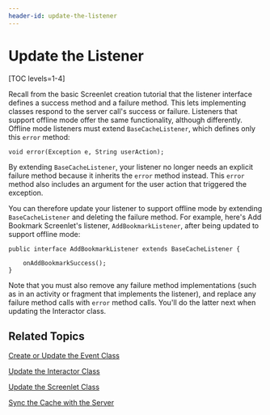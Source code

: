```yaml
---
header-id: update-the-listener
---
```


# Update the Listener

[TOC levels=1-4]

Recall from the basic Screenlet creation tutorial that the listener interface 
defines a success method and a failure method. This lets implementing classes 
respond to the server call's success or failure. Listeners that support offline 
mode offer the same functionality, although differently. Offline mode listeners 
must extend `BaseCacheListener`, which defines only this `error` method: 

    void error(Exception e, String userAction);

By extending `BaseCacheListener`, your listener no longer needs an explicit 
failure method because it inherits the `error` method instead. This `error` 
method also includes an argument for the user action that triggered the 
exception. 

You can therefore update your listener to support offline mode by extending 
`BaseCacheListener` and deleting the failure method. For example, here's Add 
Bookmark Screenlet's listener, `AddBookmarkListener`, after being updated to 
support offline mode: 

    public interface AddBookmarkListener extends BaseCacheListener {

        onAddBookmarkSuccess(); 
    }

Note that you must also remove any failure method implementations (such as in an 
activity or fragment that implements the listener), and replace any failure 
method calls with `error` method calls. You'll do the latter next when updating 
the Interactor class. 

## Related Topics

[Create or Update the Event Class](/docs/7-1/tutorials/-/knowledge_base/t/create-or-update-the-event-class)

[Update the Interactor Class](/docs/7-1/tutorials/-/knowledge_base/t/update-the-interactor-class)

[Update the Screenlet Class](/docs/7-1/tutorials/-/knowledge_base/t/update-the-screenlet-class)

[Sync the Cache with the Server](/docs/7-1/tutorials/-/knowledge_base/t/sync-the-cache-with-the-server)
